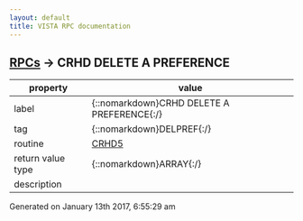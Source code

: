 ```yaml
---
layout: default
title: VISTA RPC documentation
---
```




## [RPCs](TableOfContent.md) &#8594; CRHD DELETE A PREFERENCE 

 property | value 
--- | --- 
 label | {::nomarkdown}CRHD DELETE A PREFERENCE{:/}
 tag | {::nomarkdown}DELPREF{:/}
 routine | [CRHD5](http://code.osehra.org/dox/Routine_CRHD5_source.html)
 return value type | {::nomarkdown}ARRAY{:/}
 description | 




 Generated on January 13th 2017, 6:55:29 am